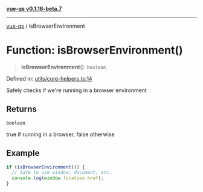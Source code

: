 [**vue-qs v0.1.18-beta.7**](../README.md)

***

[vue-qs](../README.md) / isBrowserEnvironment

# Function: isBrowserEnvironment()

> **isBrowserEnvironment**(): `boolean`

Defined in: [utils/core-helpers.ts:14](https://github.com/iamsomraj/vue-qs/blob/ff60e1586d4655408e5c5a224bc4b63d54bf2fc1/src/utils/core-helpers.ts#L14)

Safely checks if we're running in a browser environment

## Returns

`boolean`

true if running in a browser, false otherwise

## Example

```ts
if (isBrowserEnvironment()) {
  // Safe to use window, document, etc.
  console.log(window.location.href);
}
```
